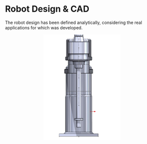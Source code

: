 # Robot Design & CAD
The robot design has been defined analytically, considering the real applications for which was developed.
<p align="center">
  <img src="Assets/side.jpeg" alt=blank style="width:50%; max-width:600px, height:50%;">
</p>
